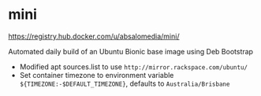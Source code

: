 # mini

https://registry.hub.docker.com/u/absalomedia/mini/

Automated daily build of an Ubuntu Bionic base image using Deb Bootstrap

- Modified apt sources.list to use `http://mirror.rackspace.com/ubuntu/`
- Set container timezone to environment variable `${TIMEZONE:-$DEFAULT_TIMEZONE}`, defaults to `Australia/Brisbane`
